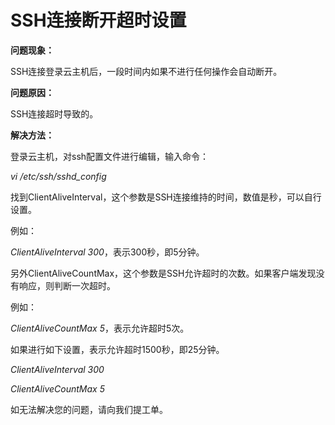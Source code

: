 # SSH连接断开超时设置



**问题现象：**

SSH连接登录云主机后，一段时间内如果不进行任何操作会自动断开。



**问题原因：**

SSH连接超时导致的。



**解决方法：**

登录云主机，对ssh配置文件进行编辑，输入命令：


*vi /etc/ssh/sshd_config*

找到ClientAliveInterval，这个参数是SSH连接维持的时间，数值是秒，可以自行设置。

例如：


*ClientAliveInterval 300*，表示300秒，即5分钟。


另外ClientAliveCountMax，这个参数是SSH允许超时的次数。如果客户端发现没有响应，则判断一次超时。

例如：


*ClientAliveCountMax 5*，表示允许超时5次。


如果进行如下设置，表示允许超时1500秒，即25分钟。

*ClientAliveInterval 300*

*ClientAliveCountMax 5*


如无法解决您的问题，请向我们提工单。

